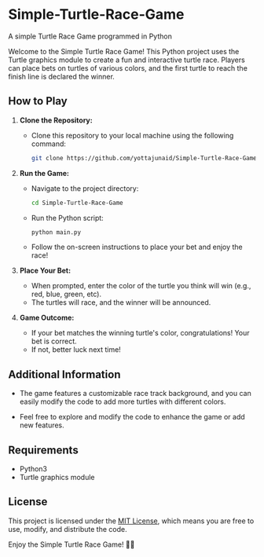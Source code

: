 # Simple-Turtle-Race-Game
A simple Turtle Race Game programmed in Python


Welcome to the Simple Turtle Race Game! This Python project uses the Turtle graphics module to create a fun and interactive turtle race. Players can place bets on turtles of various colors, and the first turtle to reach the finish line is declared the winner.

## How to Play

1. **Clone the Repository:**
   - Clone this repository to your local machine using the following command:
     ```bash
     git clone https://github.com/yottajunaid/Simple-Turtle-Race-Game.git
     ```

2. **Run the Game:**
   - Navigate to the project directory:
     ```bash
     cd Simple-Turtle-Race-Game
     ```
   - Run the Python script:
     ```bash
     python main.py
     ```
   - Follow the on-screen instructions to place your bet and enjoy the race!

3. **Place Your Bet:**
   - When prompted, enter the color of the turtle you think will win (e.g., red, blue, green, etc).
   - The turtles will race, and the winner will be announced.

4. **Game Outcome:**
   - If your bet matches the winning turtle's color, congratulations! Your bet is correct.
   - If not, better luck next time!

## Additional Information

- The game features a customizable race track background, and you can easily modify the code to add more turtles with different colors.

- Feel free to explore and modify the code to enhance the game or add new features.

## Requirements

- Python3
- Turtle graphics module

## License

This project is licensed under the [MIT License](LICENSE), which means you are free to use, modify, and distribute the code.

Enjoy the Simple Turtle Race Game! 🐢🏁
